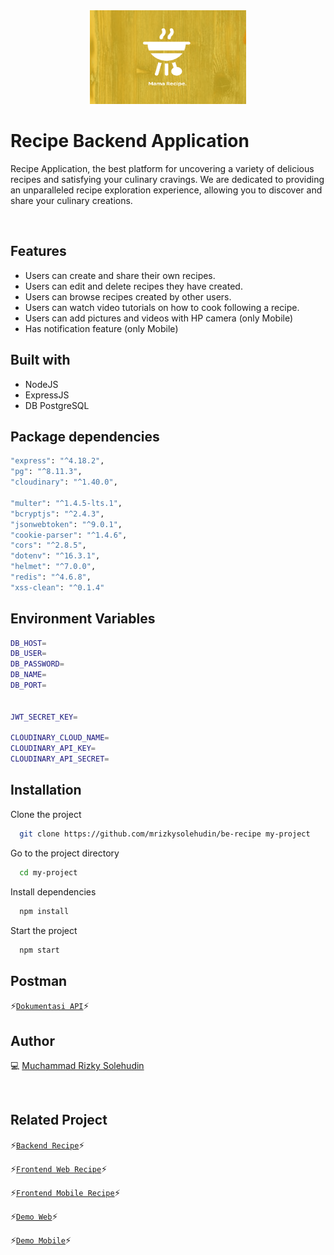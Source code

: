 <div align="center">
 <img height="150" width="250" src="https://github.com/mrizkysolehudin/fe-recipe-rtk/blob/master/public/assets/images/logo-bgyellow.png"  />
</div>

# Recipe Backend Application

Recipe Application, the best platform for uncovering a variety of delicious recipes and satisfying your culinary cravings. We are dedicated to providing an unparalleled recipe exploration experience, allowing you to discover and share your culinary creations.

<br />

## Features

- Users can create and share their own recipes.
- Users can edit and delete recipes they have created.
- Users can browse recipes created by other users.
- Users can watch video tutorials on how to cook following a recipe.
- Users can add pictures and videos with HP camera (only Mobile)
- Has notification feature (only Mobile)

## Built with

- NodeJS
- ExpressJS
- DB PostgreSQL

## Package dependencies

```bash
"express": "^4.18.2",
"pg": "^8.11.3",
"cloudinary": "^1.40.0",

"multer": "^1.4.5-lts.1",
"bcryptjs": "^2.4.3",
"jsonwebtoken": "^9.0.1",
"cookie-parser": "^1.4.6",
"cors": "^2.8.5",
"dotenv": "^16.3.1",
"helmet": "^7.0.0",
"redis": "^4.6.8",
"xss-clean": "^0.1.4"
```

## Environment Variables

```bash
DB_HOST=
DB_USER=
DB_PASSWORD=
DB_NAME=
DB_PORT=


JWT_SECRET_KEY=

CLOUDINARY_CLOUD_NAME=
CLOUDINARY_API_KEY=
CLOUDINARY_API_SECRET=
```

## Installation

Clone the project

```bash
  git clone https://github.com/mrizkysolehudin/be-recipe my-project
```

Go to the project directory

```bash
  cd my-project
```

Install dependencies

```bash
  npm install
```

Start the project

```bash
  npm start
```

## Postman

⚡[`Dokumentasi API`](https://documenter.getpostman.com/view/23681909/2s9YXcdQap)⚡

## Author

💻 [Muchammad Rizky Solehudin](https://github.com/mrizkysolehudin)

<br />

## Related Project

⚡[`Backend Recipe`](https://github.com/mrizkysolehudin/be-recipe)⚡

⚡[`Frontend Web Recipe`](https://github.com/mrizkysolehudin/fe-recipe-rtk)⚡

⚡[`Frontend Mobile Recipe`](https://github.com/mrizkysolehudin/fe_recipe_rtk_reactnative)⚡

⚡[`Demo Web`](https://master--fe-recipe-versi2.netlify.app/)⚡

⚡[`Demo Mobile`](https://drive.google.com/drive/folders/1zDYfLxeZS6YwljQZVvuMwKAlLHssGV2Y?usp=sharing)⚡
